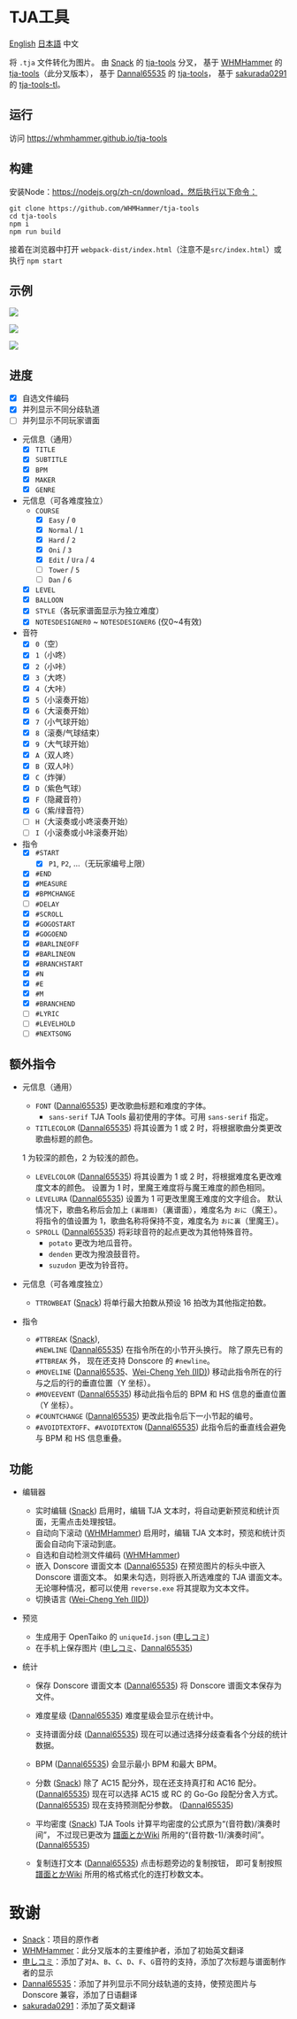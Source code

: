 # TJA工具

[English](README.md) [日本語](README-JA.md) 中文

将 `.tja` 文件转化为图片。
由 [Snack](https://github.com/Snack-X) 的 [tja-tools](https://github.com/Snack-X/tja-tools) 分叉，
基于 [WHMHammer](https://github.com/WHMHammer) 的 [tja-tools](https://github.com/WHMHammer/tja-tools)（此分叉版本），
基于 [Dannal65535](https://github.com/Dannal65535) 的 [tja-tools](https://github.com/Dannal65535/tja-tools)，
基于 [sakurada0291](https://github.com/sakurada0291) 的 [tja-tools-tl](https://github.com/sakurada0291/tja-tools-tl)。

## 运行

访问 https://whmhammer.github.io/tja-tools

## 构建

安装Node：https://nodejs.org/zh-cn/download，然后执行以下命令：

```
git clone https://github.com/WHMHammer/tja-tools
cd tja-tools
npm i
npm run build
```

接着在浏览器中打开 `webpack-dist/index.html`（注意不是`src/index.html`）或执行 `npm start`

## 示例

![](doc/img/示例.png)

![](doc/img/示例-春节序曲-谱面.png)

![](doc/img/示例-春节序曲-统计.png)

## 进度

- [x] 自选文件编码
- [x] 并列显示不同分歧轨道
- [ ] 并列显示不同玩家谱面
- 元信息（通用）
    - [x] `TITLE`
    - [x] `SUBTITLE`
    - [x] `BPM`
    - [x] `MAKER`
    - [x] `GENRE`
- 元信息（可各难度独立）
    - `COURSE`
        - [x] `Easy` / `0`
        - [x] `Normal` / `1`
        - [x] `Hard` / `2`
        - [x] `Oni` / `3`
        - [x] `Edit` / `Ura` / `4`
        - [ ] `Tower` / `5`
        - [ ] `Dan` / `6`
    - [x] `LEVEL`
    - [x] `BALLOON`
    - [x] `STYLE`（各玩家谱面显示为独立难度）
    - [x] `NOTESDESIGNER0` ~ `NOTESDESIGNER6` (仅0~4有效)
- 音符
    - [x] `0`（空）
    - [x] `1`（小咚）
    - [x] `2`（小咔）
    - [x] `3`（大咚）
    - [x] `4`（大咔）
    - [x] `5`（小滚奏开始）
    - [x] `6`（大滚奏开始）
    - [x] `7`（小气球开始）
    - [x] `8`（滚奏/气球结束）
    - [x] `9`（大气球开始）
    - [x] `A`（双人咚）
    - [x] `B`（双人咔）
    - [x] `C`（炸弹）
    - [x] `D`（紫色气球）
    - [x] `F`（隐藏音符）
    - [x] `G`（紫/绿音符）
    - [ ] `H`（大滚奏或小咚滚奏开始）
    - [ ] `I`（小滚奏或小咔滚奏开始）
- 指令
    - [x] `#START`
        - [x] `P1`, `P2`, …（无玩家编号上限）
    - [x] `#END`
    - [x] `#MEASURE`
    - [x] `#BPMCHANGE`
    - [ ] `#DELAY`
    - [x] `#SCROLL`
    - [x] `#GOGOSTART`
    - [x] `#GOGOEND`
    - [x] `#BARLINEOFF`
    - [x] `#BARLINEON`
    - [x] `#BRANCHSTART`
    - [x] `#N`
    - [x] `#E`
    - [x] `#M`
    - [x] `#BRANCHEND`
    - [ ] `#LYRIC`
    - [ ] `#LEVELHOLD`
    - [ ] `#NEXTSONG`

## 额外指令

- 元信息（通用）
    - `FONT` ([Dannal65535](https://github.com/Dannal65535))
    更改歌曲标题和难度的字体。
        - `sans-serif`
        TJA Tools 最初使用的字体。可用 `sans-serif` 指定。
    - `TITLECOLOR` ([Dannal65535](https://github.com/Dannal65535))
    将其设置为 1 或 2 时，将根据歌曲分类更改歌曲标题的颜色。

    1 为较深的颜色，2 为较浅的颜色。
    - `LEVELCOLOR` ([Dannal65535](https://github.com/Dannal65535))
    将其设置为 1 或 2 时，将根据难度名更改难度文本的颜色。
    设置为 1 时，里魔王难度将与魔王难度的颜色相同。
    - `LEVELURA` ([Dannal65535](https://github.com/Dannal65535))
    设置为 1 可更改里魔王难度的文字组合。
    默认情况下，歌曲名称后会加上 `(裏譜面)`（裏谱面），难度名为 `おに`（魔王）。
    将指令的值设置为 1，歌曲名称将保持不变，难度名为 `おに裏`（里魔王）。
    - `SPROLL` ([Dannal65535](https://github.com/Dannal65535))
    将彩球音符的起点更改为其他特殊音符。
        - `potato`
        更改为地瓜音符。
        - `denden`
        更改为撥浪鼓音符。
        - `suzudon`
        更改为铃音符。

- 元信息（可各难度独立）
    - `TTROWBEAT` ([Snack](https://github.com/Snack-X))
    将单行最大拍数从预设 16 拍改为其他指定拍数。

- 指令
    - `#TTBREAK` ([Snack](https://github.com/Snack-X)), \
    `#NEWLINE` ([Dannal65535](https://github.com/Dannal65535))
    在指令所在的小节开头换行。
    除了原先已有的 `#TTBREAK` 外，
    现在还支持 Donscore 的 `#newline`。
    - `#MOVELINE` ([Dannal65535](https://github.com/Dannal65535)、[Wei-Cheng Yeh (IID)](https://github.com/IepIweidieng))
    移动此指令所在的行与之后的行的垂直位置（Y 坐标）。
    - `#MOVEEVENT` ([Dannal65535](https://github.com/Dannal65535))
    移动此指令后的 BPM 和 HS 信息的垂直位置（Y 坐标）。
    - `#COUNTCHANGE` ([Dannal65535](https://github.com/Dannal65535))
    更改此指令后下一小节起的编号。
    - `#AVOIDTEXTOFF`、`#AVOIDTEXTON` ([Dannal65535](https://github.com/Dannal65535))
    此指令后的垂直线会避免与 BPM 和 HS 信息重叠。

## 功能

- 编辑器
    - 实时编辑 ([Snack](https://github.com/Snack-X))
    启用时，编辑 TJA 文本时，将自动更新预览和统计页面，无需点击处理按钮。
    - 自动向下滚动 ([WHMHammer](https://github.com/WHMHammer))
    启用时，编辑 TJA 文本时，预览和统计页面会自动向下滚动到底。
    - 自选和自动检测文件编码 ([WHMHammer](https://github.com/WHMHammer))
    - 嵌入 Donscore 谱面文本 ([Dannal65535](https://github.com/Dannal65535))
    在预览图片的标头中嵌入 Donscore 谱面文本。
    如果未勾选，则将嵌入所选难度的 TJA 谱面文本。
    无论哪种情况，都可以使用 `reverse.exe` 将其提取为文本文件。
    - 切换语言 ([Wei-Cheng Yeh (IID)](https://github.com/IepIweidieng))

- 预览
    - 生成用于 OpenTaiko 的 `uniqueId.json` ([申しコミ](https://github.com/0auBSQ))
    - 在手机上保存图片 ([申しコミ](https://github.com/0auBSQ)、[Dannal65535](https://github.com/Dannal65535))

- 统计
    - 保存 Donscore 谱面文本 ([Dannal65535](https://github.com/Dannal65535))
    将 Donscore 谱面文本保存为文件。

    - 难度星级 ([Dannal65535](https://github.com/Dannal65535))
    难度星级会显示在统计中。

    - 支持谱面分歧 ([Dannal65535](https://github.com/Dannal65535))
    现在可以通过选择分歧查看各个分歧的统计数据。

    - BPM ([Dannal65535](https://github.com/Dannal65535))
    会显示最小 BPM 和最大 BPM。

    - 分数 ([Snack](https://github.com/Snack-X))
    除了 AC15 配分外，现在还支持真打和 AC16 配分。([Dannal65535](https://github.com/Dannal65535))
    现在可以选择 AC15 或 RC 的 Go-Go 段配分舍入方式。([Dannal65535](https://github.com/Dannal65535))
    现在支持预测配分参数。 ([Dannal65535](https://github.com/Dannal65535))

    - 平均密度 ([Snack](https://github.com/Snack-X))
    TJA Tools 计算平均密度的公式原为“(音符数)/演奏时间”，
    不过现已更改为 [譜面とかWiki](https://wikiwiki.jp/taiko-fumen) 所用的“(音符数-1)/演奏时间”。 ([Dannal65535](https://github.com/Dannal65535))

    - 复制连打文本 ([Dannal65535](https://github.com/Dannal65535))
    点击标题旁边的复制按钮，
    即可复制按照 [譜面とかWiki](https://wikiwiki.jp/taiko-fumen) 所用的格式格式化的连打秒数文本。

# 致谢

- [Snack](https://github.com/Snack-X)：项目的原作者
- [WHMHammer](https://github.com/WHMHammer)：此分叉版本的主要维护者，添加了初始英文翻译
- [申しコミ](https://github.com/0auBSQ)：添加了对`A`、`B`、`C`、`D`、`F`、`G`音符的支持，添加了次标题与谱面制作者的显示
- [Dannal65535](https://github.com/Dannal65535)：添加了并列显示不同分歧轨道的支持，使预览图片与 Donscore 兼容，添加了日语翻译
- [sakurada0291](https://github.com/sakurada0291)：添加了英文翻译
